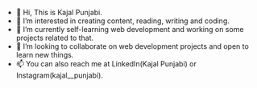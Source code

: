 - 👋 Hi, This is Kajal Punjabi.
- 👀 I’m interested in creating content, reading, writing and coding.
- 🌱 I’m currently self-learning web development and working on some projects related to that.
- 💞️ I’m looking to collaborate on web development projects and open to learn new things.
- 📫 You can also reach me at LinkedIn(Kajal Punjabi) or Instagram(kajal__punjabi).

<!---
Kajal-Punjabi/Kajal-Punjabi is a ✨ special ✨ repository because its `README.md` (this file) appears on your GitHub profile.
You can click the Preview link to take a look at your changes.
--->
